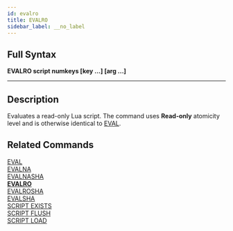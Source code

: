 ```yaml
---
id: evalro
title: EVALRO
sidebar_label: __no_label
---
```


## Full Syntax

**EVALRO script numkeys [key ...] [arg ...]**

---

## Description

Evaluates a read-only Lua script. The command uses **Read-only** atomicity level and is otherwise identical to [EVAL](../commands/eval.md).

## Related Commands

[EVAL](../commands/eval.md)<br>
[EVALNA](../commands/evalna.md)<br>
[EVALNASHA](../commands/evalnasha.md)<br>
**[EVALRO](../commands/evalro.md)**<br>
[EVALROSHA](../commands/evalrosha.md)<br>
[EVALSHA](../commands/evalsha.md)<br>
[SCRIPT EXISTS](../commands/script-exists.md)<br>
[SCRIPT FLUSH](../commands/script-flush.md)<br>
[SCRIPT LOAD](../commands/script-load.md)<br>